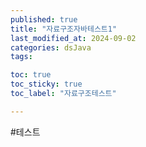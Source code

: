```yaml
---
published: true
title: "자료구조자바테스트1"
last_modified_at: 2024-09-02
categories: dsJava
tags: 

toc: true
toc_sticky: true
toc_label: "자료구조테스트"

---
```


#테스트